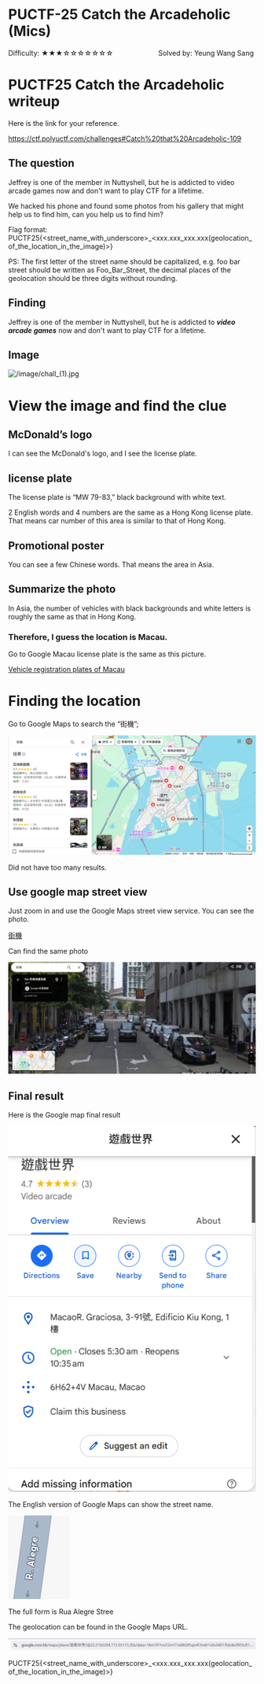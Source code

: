 # PUCTF-25 Catch the Arcadeholic (Mics)
Difficulty: ★★★☆☆☆☆☆☆☆        Solved by: Yeung Wang Sang

# PUCTF25 Catch the Arcadeholic writeup

Here is the link for your reference. 

https://ctf.polyuctf.com/challenges#Catch%20that%20Arcadeholic-109

## The question

Jeffrey is one of the member in Nuttyshell, but he is addicted to video arcade games now and don't want to play CTF for a lifetime.

We hacked his phone and found some photos from his gallery that might help us to find him, can you help us to find him?

Flag format: PUCTF25{<street_name_with_underscore>_<xxx.xxx_xxx.xxx(geolocation_of_the_location_in_the_image)>}

PS: The first letter of the street name should be capitalized, e.g. foo bar street should be written as Foo_Bar_Street, the decimal places of the geolocation should be three digits without rounding.

## Finding

Jeffrey is one of the member in Nuttyshell, but he is addicted to ***video arcade games*** now and don't want to play CTF for a lifetime.

## Image

![/image/chall_(1).jpg](/image/chall_(1).jpg)

# View the image and find the clue

## McDonald’s logo

I can see the McDonald's logo, and I see the license plate. 

## license plate

The license plate is “MW 79-83,” black background with white text.  

2 English words and 4 numbers are the same as a Hong Kong license plate. That means car number of this area is similar to that of Hong Kong. 

## Promotional poster

You can see a few Chinese words. That means the area in Asia. 

## Summarize the photo

In Asia, the number of vehicles with black backgrounds and white letters is roughly the same as that in Hong Kong. 

### Therefore, I guess the location is Macau.

Go to Google Macau license plate is the same as this picture. 

[Vehicle registration plates of Macau](https://www.google.com/url?sa=i&url=https%3A%2F%2Fen.wikipedia.org%2Fwiki%2FVehicle_registration_plates_of_Macau&psig=AOvVaw19TEPqLa5Msm23azEaiNXX&ust=1745685405558000&source=images&cd=vfe&opi=89978449&ved=0CBUQjRxqFwoTCPDa4I3P84wDFQAAAAAdAAAAABAE)

# Finding the location

Go to Google Maps to search the “街機”; 

[](https://www.notion.so)

![/img/image.png](/image/image.png)

Did not have too many results. 

## Use google map street view

Just zoom in and use the Google Maps street view service. You can see the photo. 

[街機](https://maps.app.goo.gl/f74doNKTsHtfLew36)

Can find the same photo 

[](https://www.notion.so)

![/img/image%201.png](/image/image%201.png)

## Final result

Here is the Google map final result 

![/img/image%202.png](/image/image%202.png)

The English version of Google Maps can show the street name. 

![/img/image%203.png](/image/image%203.png)

The full form is Rua Alegre Stree 

The geolocation can be found in the Google Maps URL. 

![/img/image%204.png](/image/image%204.png)

PUCTF25{<street_name_with_underscore>_<xxx.xxx_xxx.xxx(geolocation_of_the_location_in_the_image)>}
